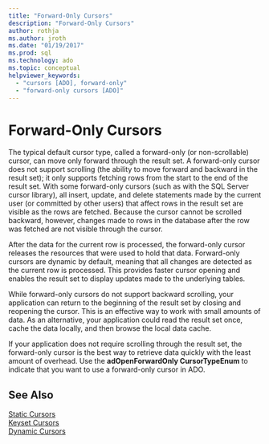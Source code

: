 ```yaml
---
title: "Forward-Only Cursors"
description: "Forward-Only Cursors"
author: rothja
ms.author: jroth
ms.date: "01/19/2017"
ms.prod: sql
ms.technology: ado
ms.topic: conceptual
helpviewer_keywords:
  - "cursors [ADO], forward-only"
  - "forward-only cursors [ADO]"
---
```

# Forward-Only Cursors
The typical default cursor type, called a forward-only (or non-scrollable) cursor, can move only forward through the result set. A forward-only cursor does not support scrolling (the ability to move forward and backward in the result set); it only supports fetching rows from the start to the end of the result set. With some forward-only cursors (such as with the SQL Server cursor library), all insert, update, and delete statements made by the current user (or committed by other users) that affect rows in the result set are visible as the rows are fetched. Because the cursor cannot be scrolled backward, however, changes made to rows in the database after the row was fetched are not visible through the cursor.  
  
 After the data for the current row is processed, the forward-only cursor releases the resources that were used to hold that data. Forward-only cursors are dynamic by default, meaning that all changes are detected as the current row is processed. This provides faster cursor opening and enables the result set to display updates made to the underlying tables.  
  
 While forward-only cursors do not support backward scrolling, your application can return to the beginning of the result set by closing and reopening the cursor. This is an effective way to work with small amounts of data. As an alternative, your application could read the result set once, cache the data locally, and then browse the local data cache.  
  
 If your application does not require scrolling through the result set, the forward-only cursor is the best way to retrieve data quickly with the least amount of overhead. Use the **adOpenForwardOnly CursorTypeEnum** to indicate that you want to use a forward-only cursor in ADO.  
  
## See Also  
 [Static Cursors](./static-cursors.md)   
 [Keyset Cursors](./keyset-cursors.md)   
 [Dynamic Cursors](./dynamic-cursors.md)